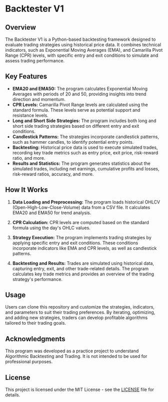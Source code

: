 # Backtester V1

## Overview

The Backtester V1 is a Python-based backtesting framework designed to evaluate trading strategies using historical price data. It combines technical indicators, such as Exponential Moving Averages (EMA), and Camarilla Pivot Range (CPR) levels, with specific entry and exit conditions to simulate and assess trading performance.

## Key Features

- **EMA20 and EMA50:** The program calculates Exponential Moving Averages with periods of 20 and 50, providing insights into trend direction and momentum.
- **CPR Levels:** Camarilla Pivot Range levels are calculated using the standard formula. These levels serve as potential support and resistance levels.
- **Long and Short Side Strategies:** The program includes both long and short side trading strategies based on different entry and exit conditions.
- **Candlestick Patterns:** The strategies incorporate candlestick patterns, such as hammer candles, to identify potential entry points.
- **Backtesting:** Historical price data is used to execute simulated trades, recording key trade metrics such as entry price, exit price, risk-reward ratio, and more.
- **Results and Statistics:** The program generates statistics about the simulated trades, including net earnings, cumulative profits and losses, risk-reward ratios, accuracy, and more.

## How It Works

1. **Data Loading and Preprocessing:** The program loads historical OHLCV (Open-High-Low-Close-Volume) data from a CSV file. It calculates EMA20 and EMA50 for trend analysis.

2. **CPR Calculation:** CPR levels are computed based on the standard formula using the day's OHLC values.

3. **Strategy Execution:** The program implements trading strategies by applying specific entry and exit conditions. These conditions incorporate indicators like EMA and CPR levels, as well as candlestick patterns.

4. **Backtesting and Results:** Trades are simulated using historical data, capturing entry, exit, and other trade-related details. The program calculates key trade metrics and provides an overview of the trading strategy's performance.

## Usage

Users can clone this repository and customize the strategies, indicators, and parameters to suit their trading preferences. By iterating, optimizing, and adding new strategies, traders can develop profitable algorithms tailored to their trading goals.

## Acknowledgments

This program was developed as a practice project to understand Algorithmic Backtesting and Trading. It is not intended to be used for professional purposes.

## License

This project is licensed under the MIT License - see the [LICENSE](LICENSE) file for details.